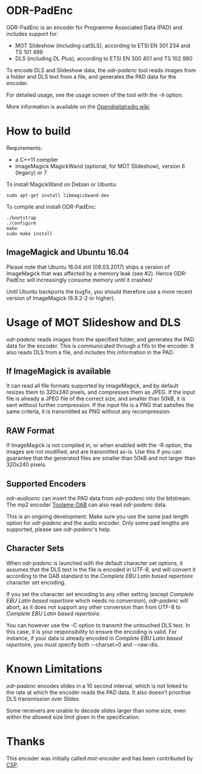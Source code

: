 ODR-PadEnc
==========

ODR-PadEnc is an encoder for Programme Associated Data (PAD) and includes
support for:

* MOT Slideshow (including catSLS), according to ETSI EN 301 234 and TS 101 499
* DLS (including DL Plus), according to ETSI EN 300 401 and TS 102 980

To encode DLS and Slideshow data, the *odr-padenc* tool reads images
from a folder and DLS text from a file, and generates the PAD data
for the encoder.

For detailed usage, see the usage screen of the tool with the *-h* option.

More information is available on the
[Opendigitalradio wiki](http://wiki.opendigitalradio.org/ODR-PadEnc)

How to build
=============

Requirements:

* a C++11 compiler
* ImageMagick MagickWand (optional, for MOT Slideshow),
  version 6 (legacy) or 7

To install MagickWand on Debian or Ubuntu:

    sudo apt-get install libmagickwand-dev

To compile and install ODR-PadEnc:

    ./bootstrap
    ./configure
    make
    sudo make install

ImageMagick and Ubuntu 16.04
----------------------------
Please note that Ubuntu 16.04 still (09.03.2017) ships a version of ImageMagick
that was affected by a memory leak (see #2). Hence ODR-PadEnc will increasingly
consume memory until it crashes!

Until Ubuntu backports the bugfix, you should therefore use a more recent
version of ImageMagick (6.9.2-2 or higher). 

Usage of MOT Slideshow and DLS
==============================

*odr-padenc* reads images from the specified folder, and generates the PAD
data for the encoder. This is communicated through a fifo to the encoder. It
also reads DLS from a file, and includes this information in the PAD.

If ImageMagick is available
---------------------------
It can read all file formats supported by ImageMagick, and by default resizes
them to 320x240 pixels, and compresses them as JPEG. If the input file is already
a JPEG file of the correct size, and smaller than 50kB, it is sent without further
compression. If the input file is a PNG that satisfies the same criteria, it is
transmitted as PNG without any recompression.

RAW Format
----------
If ImageMagick is not compiled in, or when enabled with the -R option, the images
are not modified, and are transmitted as-is. Use this if you can guarantee that
the generated files are smaller than 50kB and not larger than 320x240 pixels.

Supported Encoders
------------------
*odr-audioenc* can insert the PAD data from *odr-padenc* into the bitstream.
The mp2 encoder [Toolame-DAB](https://github.com/Opendigitalradio/toolame-dab)
can also read *odr-padenc* data.

This is an ongoing development. Make sure you use the same pad length option
for *odr-padenc* and the audio encoder. Only some pad lengths are supported,
please see *odr-padenc*'s help.

Character Sets
--------------
When *odr-padenc* is launched with the default character set options, it assumes
that the DLS text in the file is encoded in UTF-8, and will convert it according to
the DAB standard to the *Complete EBU Latin based repertoire* character set encoding.

If you set the character set encoding to any other setting (except
*Complete EBU Latin based repertoire* which needs no conversion),
*odr-padenc* will abort, as it does not support any other conversion than from
UTF-8 to *Complete EBU Latin based repertoire*.

You can however use the -C option to transmit the untouched DLS text. In this
case, it is your responsibility to ensure the encoding is valid.  For instance,
if your data is already encoded in *Complete EBU Latin based repertoire*, you
must specify both --charset=0 and --raw-dls.

Known Limitations
=================
*odr-padenc* encodes slides in a 10 second interval, which is not linked
to the rate at which the encoder reads the PAD data. It also doesn't prioritise
DLS transmission over Slides.

Some receivers are unable to decode slides larger than some size, even within the allowed
size limit given in the specification.

Thanks
======

This encoder was initially called *mot-encoder* and has been contributed by
[CSP](http://rd.csp.it).
